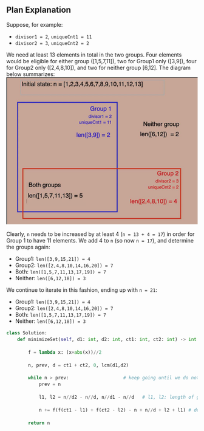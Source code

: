 ## Plan Explanation

Suppose, for example:
- `divisor1 = 2`, `uniqueCnt1 = 11`
- `divisor2 = 3`, `uniqueCnt2 = 2`

We need at least 13 elements in total in the two groups. Four elements would be eligible for either group ([1,5,7,11]), two for Group1 only ([3,9]), four for Group2 only ([2,4,8,10]), and two for neither group [6,12]. The diagram below summarizes:
![Diagram](a.png)

Clearly, `n` needs to be increased by at least 4 (`n = 13 + 4 = 17`) in order for Group 1 to have 11 elements. We add 4 to `n` (so now `n = 17`), and determine the groups again:

- Group1: `len([3,9,15,21]) = 4`
- Group2: `len([2,4,8,10,14,16,20]) = 7`
- Both: `len([1,5,7,11,13,17,19]) = 7`
- Neither: `len([6,12,18]) = 3`

We continue to iterate in this fashion, ending up with `n = 21`:

- Group1: `len([3,9,15,21]) = 4`
- Group2: `len([2,4,8,10,14,16,20]) = 7`
- Both: `len([1,5,7,11,13,17,19]) = 7`
- Neither: `len([6,12,18]) = 3`

```python
class Solution:
    def minimizeSet(self, d1: int, d2: int, ct1: int, ct2: int) -> int:
        
        f = lambda x: (x+abs(x))//2                             

        n, prev, d = ct1 + ct2, 0, lcm(d1,d2)

        while n > prev:                    # keep going until we do not have to add more
            prev = n       

            l1, l2 = n//d2 - n//d, n//d1 - n//d   # l1, l2: length of group1, group2

            n += f(f(ct1 - l1) + f(ct2 - l2) - n + n//d + l2 + l1) # determine the increase in n

        return n
